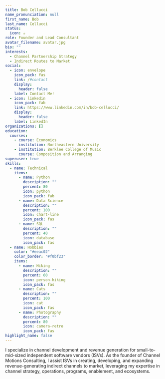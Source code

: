 ```yaml
---
title: Bob Cellucci
name_pronunciation: null
first_name: Bob
last_name: Cellucci
status:
  icon: ☕️
role: Founder and Lead Consultant
avatar_filename: avatar.jpg
bio: ""
interests:
  - Channel Partnership Strategy
  - Indirect Routes to Market
social:
  - icon: envelope
    icon_pack: fas
    link: /#contact
    display:
      header: false
    label: Contact Me!
  - icon: linkedin
    icon_pack: fab
    link: https://www.linkedin.com/in/bob-cellucci/
    display:
      header: false
    label: LinkedIn
organizations: []
education:
  courses:
    - course: Economics
      institution: Northeastern University
    - institution: Berklee College of Music
      course: Composition and Arranging
superuser: true
skills:
  - name: Technical
    items:
      - name: Python
        description: ""
        percent: 80
        icon: python
        icon_pack: fab
      - name: Data Science
        description: ""
        percent: 100
        icon: chart-line
        icon_pack: fas
      - name: SQL
        description: ""
        percent: 40
        icon: database
        icon_pack: fas
  - name: Hobbies
    color: "#eeac02"
    color_border: "#f0bf23"
    items:
      - name: Hiking
        description: ""
        percent: 60
        icon: person-hiking
        icon_pack: fas
      - name: Cats
        description: ""
        percent: 100
        icon: cat
        icon_pack: fas
      - name: Photography
        description: ""
        percent: 80
        icon: camera-retro
        icon_pack: fas
highlight_name: false
---
```

I specialize in channel development and revenue generation for small-to-mid-sized independent software vendors (ISVs). As the founder of Channel Motions Consulting, I assist ISVs in creating, developing, and expanding revenue-generating indirect channels to market, leveraging my expertise in channel strategy, operations, programs, enablement, and ecosystems.
